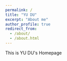 ```yaml
---
permalink: /
title: "YU DU"
excerpt: "About me"
author_profile: true
redirect_from: 
  - /about/
  - /about.html
---
```


This is YU DU's Homepage